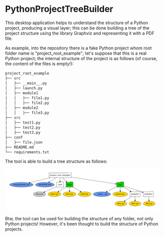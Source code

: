 # PythonProjectTreeBuilder

This desktop application helps to understand the structure of a Python project, producing a visual layer; 
this can be done building a tree of the project structure using the library Graphviz and representing it with a PDF file. 

As example, into the repository there is a fake Python project whom root folder name is "project_root_example"; let's suppose that this is a real Python project; the internal structure of the project is as follows (of course, the content of the files is empty!):

    project_root_example
    ├── src
    │   ├── __main__.py
    │   ├── launch.py
    │   ├── module1
    │   │   ├── file1.py
    │   │   ├── file2.py
    │   ├── module2
    │   │   ├── file3.py
    ├── src
    │   ├── test1.py
    │   ├── test2.py
    │   ├── test3.py
    ├── conf
    │   ├── file.json
    ├── README.md
    └── requirements.txt

The tool is able to build a tree structure as follows: 

![alt text](https://github.com/Erca94/PythonProjectTreeBuilder/blob/main/example_tree/structure.png)

Btw, the tool can be used for building the structure of any folder, not only Python projects!
However, it's been thought to build the structure of Python projects.
